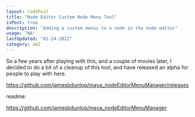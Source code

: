 ```yaml
---
layout: codePost
title: "Node Editor Custom Node Menu Tool"
isPost: true
description: "Adding a custom menus to a node in the node editor"
usage: "NA"
lastUpdated: "01-24-2022"
category: om2
---
```


So a few years after playing with this, and a couple of movies later, I decided to do a bit of a cleanup of this tool, 
and have released an alpha for people to play with here.

https://github.com/jamesbdunlop/maya_nodeEditorMenuManager/releases

readme:

https://github.com/jamesbdunlop/maya_nodeEditorMenuManager
